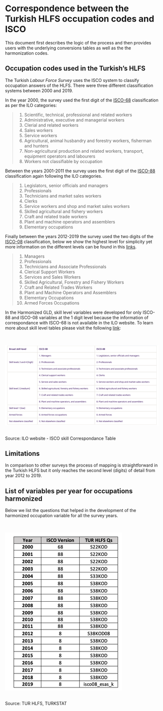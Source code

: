 # Correspondence between the Turkish HLFS occupation codes and ISCO

This document first describes the logic of the process and then provides users with the underlying conversions tables as well as the  the harmonization codes.

## Occupation codes used in the Turkish’s HLFS

The Turkish *Labour Force Survey* uses the ISCO system to classify occupation answers of the HLFS. There were three different classification systems between 2000 and 2019. 

In the year 2000, the survey used the first digit of the [ISCO-68](https://www.ilo.org/public/english/bureau/stat/isco/isco68/major.htm) classification as per the ILO categories:
> 1. Scientific, technical, professional and related workers
> 2. Administrative, executive and managerial workers
> 3. Clerial and related workers
> 4. Sales workers
> 5. Service workers
> 6. Agricultural, animal husbandry and forestry workers, fisherman and hunters
> 7. Non-agricultural production and related workers, transport, equipment operators and labourers
> 8. Workers not classifiable by occupation


Between the years 2001-2011 the survey uses the first digit of the [ISCO-88](https://www.ilo.org/public/english/bureau/stat/isco/isco88/major.htm) classification again following the ILO categories. 

> 1. Legislators, senior officials and managers
> 2. Professionals
> 3. Technicians and market sales workers
> 4. Clerks
> 5. Service workers and shop and market sales workers
> 6. Skilled agricultural and fishery workers
> 7. Craft and related trade workers
> 8. Plant and machine operators and assemblers
> 9. Elementary occupations

Finally between the years 2012-2019 the survey used the two digits of the [ISCO-08](https://www.ilo.org/public/english/bureau/stat/isco/isco08/index.htm) classification, below we show the highest level for simplicity yet more information on the different levels can be found in this [links](https://ilostat.ilo.org/resources/concepts-and-definitions/classification-occupation/).

> 1. Managers
> 2. Professionals
> 3. Technicians and Associate Professionals
> 4. Clerical Support Workers
> 5. Services and Sales Workers
> 6. Skilled Agricultural, Forestry and Fishery Workers
> 7. Craft and Related Trades Workers
> 8.  Plant and Machine Operators and Assemblers
> 9. Elementary Occupations
> 0. Armed Forces Occupations


In the Harmonized GLD, skill level variables were developed for only ISCO-88 and ISCO-08 variables at the 1 digit level because the information of correspondance with ISCO-68 is not available in the ILO website. To learn more about skill level tables please visit the following [link](https://ilostat.ilo.org/resources/concepts-and-definitions/classification-occupation/):

<br></br>
![](Utilities/isco.png)
<br></br>

Source: ILO website - ISCO skill Correspondance Table

## Limitations 

In comparison to other surveys the process of mapping is straightforward in the Turkish HLFS but it only reaches the second level (digits) of detail from year 2012 to 2019.

## List of variables per year for occupations harmonized

Below we list the questions that helped in the development of the harmonized occupation variable for all the survey years. 

<br></br>
![](Utilities/qisco.png)
<br></br>


Source: TUR HLFS, TURKSTAT
